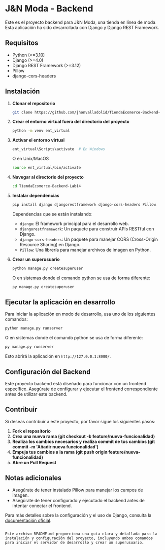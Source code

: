 # J&N Moda - Backend

Este es el proyecto backend para J&N Moda, una tienda en línea de moda. Esta aplicación ha sido desarrollada con Django y Django REST Framework.

## Requisitos

- Python (>=3.10)
- Django (>=4.0)
- Django REST Framework (>=3.12)
- Pillow
- django-cors-headers

## Instalación

1. **Clonar el repositorio**

   ```bash
   git clone https://github.com/jhonvalladolid/TiendaEcomerce-Backend-Lab14.git
   ```

2. **Crear el entorno virtual fuera del directorio del proyecto**

   ```bash
   python -m venv ent_virtual
   ```

3. **Activar el entorno virtual**

   ```bash
   ent_virtual\Scripts\activate  # En Windows
   ```

   O en Unix/MacOS

   ```bash
   source ent_virtual/bin/activate
   ```

4. **Navegar al directorio del proyecto**

   ```bash
   cd TiendaEcomerce-Backend-Lab14
   ```

5. **Instalar dependencias**

   ```bash
   pip install django djangorestframework django-cors-headers Pillow
   ```

   Dependencias que se están instalando:
   - `django`: El framework principal para el desarrollo web.
   - `djangorestframework`: Un paquete para construir APIs RESTful con Django.
   - `django-cors-headers`: Un paquete para manejar CORS (Cross-Origin Resource Sharing) en Django.
   - `Pillow`: Una librería para manejar archivos de imagen en Python.

6. **Crear un superusuario**

   ```bash
   python manage.py createsuperuser
   ```

   O en sistemas donde el comando python se usa de forma diferente:

   ```bash
   py manage.py createsuperuser
   ```

## Ejecutar la aplicación en desarrollo

Para iniciar la aplicación en modo de desarrollo, usa uno de los siguientes comandos:

```bash
python manage.py runserver
```
O en sistemas donde el comando python se usa de forma diferente:

```bash
py manage.py runserver
```

Esto abrirá la aplicación en `http://127.0.0.1:8000/`.

## Configuración del Backend

Este proyecto backend está diseñado para funcionar con un frontend específico. Asegúrate de configurar y ejecutar el frontend correspondiente antes de utilizar este backend.

## Contribuir

Si deseas contribuir a este proyecto, por favor sigue los siguientes pasos:

1. **Fork el repositorio**
2. **Crea una nueva rama (git checkout -b feature/nueva-funcionalidad)**
3. **Realiza los cambios necesarios y realiza commit de tus cambios (git commit -m 'Añadir nueva funcionalidad')**
4. **Empuja tus cambios a la rama (git push origin feature/nueva-funcionalidad)**
5. **Abre un Pull Request**

## Notas adicionales

- Asegúrate de tener instalado Pillow para manejar los campos de imagen.
- Asegúrate de tener configurado y ejecutado el backend antes de intentar conectar el frontend.

Para más detalles sobre la configuración y el uso de Django, consulta la [documentación oficial](https://docs.djangoproject.com/en/stable/).
```

Este archivo README.md proporciona una guía clara y detallada para la instalación y configuración del proyecto, incluyendo ambos comandos para iniciar el servidor de desarrollo y crear un superusuario.